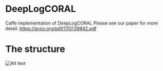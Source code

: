# DeepLogCORAL
Caffe implementation of DeepLogCORAL
Please see our paper for more detail: https://arxiv.org/pdf/1707.09842.pdf

# The structure
![Alt text](/YifeiAI/DeepLogCORAL/structure.png?raw=true "Structure")
